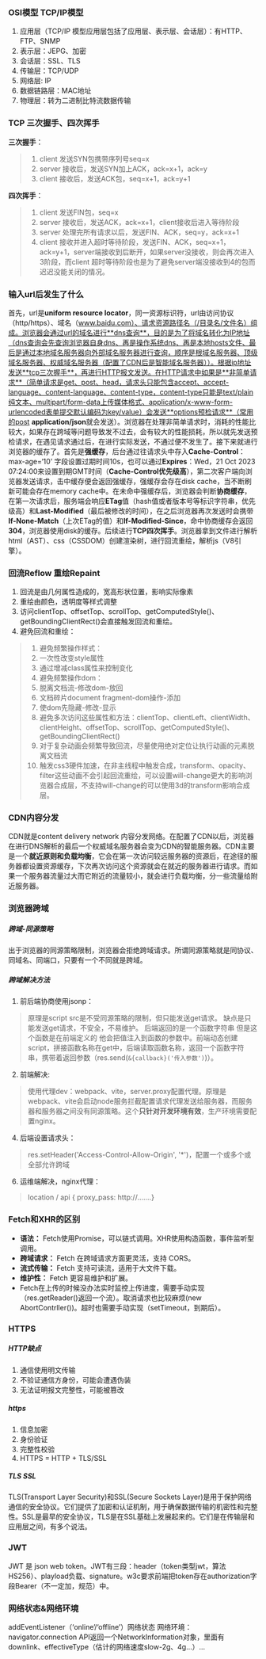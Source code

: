 ### OSI模型 TCP/IP模型
1. 应用层（TCP/IP 模型应用层包括了应用层、表示层、会话层）：有HTTP、FTP、SNMP
2. 表示层：JEPG、加密
3. 会话层：SSL、TLS
4. 传输层：TCP/UDP
5. 网络层: IP
6. 数据链路层：MAC地址
7. 物理层：转为二进制比特流数据传输

### TCP 三次握手、四次挥手
**三次握手**：
> 1. client 发送SYN包携带序列号seq=x
> 2. server 接收后，发送SYN加上ACK，ack=x+1，ack=y
> 3. client 接收后，发送ACK包，seq=x+1，ack=y+1

**四次挥手**：
> 1. client 发送FIN包，seq=x
> 2. server 接收后，发送ACK，ack=x+1，client接收后进入等待阶段
> 3. server 处理完所有请求以后，发送FIN、ACK，seq=y，ack=x+1
> 4. client 接收并进入超时等待阶段，发送FIN、ACK，seq=x+1，ack=y+1，server端接收到后断开，如果server没接收，则会再次进入3阶段，而client 超时等待阶段也是为了避免server端没接收到4的包而迟迟没能关闭的情况。

### 输入url后发生了什么
首先，url是**uniform resource locator**，同一资源标识符，url由访问协议（http/https）、域名（www.baidu.com）、请求资源路径名（/目录名/文件名）组成。浏览器会通过url的域名进行**dns查询**，目的是为了将域名转化为IP地址（dns查询会先查询浏览器自身dns、再是操作系统dns、再是本地hosts文件、最后是通过本地域名服务器向外部域名服务器进行查询，顺序是根域名服务器、顶级域名服务器、权威域名服务器（配置了CDN后是智能域名服务器））。根据ip地址发送**tcp三次握手**，再进行HTTP报文发送。在HTTP请求中如果是**非简单请求**（简单请求是get、post、head，请求头只能包含accept、accept-language、content-language、content-type，content-type只能是text/plain纯文本、multipart/form-data上传媒体格式、application/x-www-form-urlencoded表单提交默认编码为key/value）会发送**options预检请求**（常用的post **application/json**就会发送）。浏览器在处理非简单请求时，消耗的性能比较大，如果存在跨域等问题导致发不过去，会有较大的性能损耗，所以就先发送预检请求，在遇见请求通过后，在进行实际发送，不通过便不发生了。接下来就进行浏览器的缓存了。首先是**强缓存**，后台通过往请求头中存入**Cache-Control**：max-age=‘10’ 字段设置过期时间10s，也可以通过**Expires**：Wed，21 Oct 2023 07:24:00来设置到期GMT时间（**Cache-Control优先级高**），第二次客户端向浏览器发送请求，击中缓存便会返回强缓存，强缓存会存在disk cache，当不断刷新可能会存在memory cache中。在未命中强缓存后，浏览器会判断**协商缓存**，在第一次请求后，服务端会响应**ETag**值（hash值或者版本号等标识字符串，优先级高）和**Last-Modified**（最后被修改的时间），在之后浏览器再次发送时会携带**If-None-Match**（上次ETag的值）和**If-Modified-Since**，命中协商缓存会返回**304**，浏览器使用disk的缓存。后续进行**TCP四次挥手**。浏览器拿到文件进行解析html（AST）、css（CSSDOM）创建渲染树，进行回流重绘，解析js（V8引擎）。

### 回流Reflow  重绘Repaint
1. 回流是由几何属性造成的，宽高形状位置，影响实际像素
2. 重绘由颜色，透明度等样式调整
3. 访问clientTop、offsetTop、scrollTop、getComputedStyle()、getBoundingClientRect()会直接触发回流和重绘。
4. 避免回流和重绘：
> 1. 避免频繁操作样式：
>	1. 一次性改变style属性
>	2. 通过增减class属性来控制变化
> 2. 避免频繁操作dom：
> 	1. 脱离文档流-修改dom-放回
> 	2. 文档碎片document fragment-dom操作-添加
> 	3. 使dom先隐藏-修改-显示
> 3. 避免多次访问这些属性和方法：clientTop、clientLeft、clientWidth、clientHeight、offsetTop、scrollTop、getComputedStyle()、getBoundingClientRect()
> 4. 对于复杂动画会频繁导致回流，尽量使用绝对定位让执行动画的元素脱离文档流
> 5. 触发css3硬件加速，在非主线程中触发合成，transform、opacity、filter这些动画不会引起回流重绘，可以设置will-change更大的影响浏览器合成层，不支持will-change的可以使用3d的transform影响合成层。

### CDN内容分发
CDN就是content delivery network 内容分发网络。在配置了CDN以后，浏览器在进行DNS解析的最后一个权威域名服务器会变为CDN的智能服务器。CDN主要是一个**就近原则和负载均衡**，它会在第一次访问较远服务器的资源后，在途径的服务器都设置资源缓存，下次再次访问这个资源就会在就近的服务器进行请求。而如果一个服务器流量过大而它附近的流量较小，就会进行负载均衡，分一些流量给附近服务器。

### 浏览器跨域
##### 跨域-同源策略
出于浏览器的同源策略限制，浏览器会拒绝跨域请求。所谓同源策略就是同协议、同域名、同端口，只要有一个不同就是跨域。
##### 跨域解决方法
1. 前后端协商使用jsonp：
> 原理是script src是不受同源策略的限制，但只能发送get请求。
> 缺点是只能发送get请求，不安全，不易维护。
> 后端返回的是一个函数字符串 但是这个函数是在前端定义的 他会把值注入到函数的参数中。前端动态创建script，拼接函数名称在get中，后端读取函数名称，返回一个函数字符串，携带着返回参数（res.send(`&{callback}('传入参数')`)）。
2. 前端解决: 
> 使用代理dev：webpack、vite，server.proxy配置代理。原理是webpack、vite会启动node服务拦截配置请求代理发送给服务器，而服务器和服务器之间没有同源策略。这个**只针对开发环境有效**，生产环境需要配置nginx。
4. 后端设置请求头：
> res.setHeader('Access-Control-Allow-Origin', '*')，配置一个或多个或全部允许跨域
6. 运维端解决，nginx代理：
> location / api { proxy_pass: http://.......}

### Fetch和XHR的区别
- **语法：** Fetch使用Promise，可以链式调用。XHR使用构造函数，事件监听型调用。
- **跨域请求：** Fetch 在跨域请求方面更灵活，支持 CORS。
- **流式传输：** Fetch 支持可读流，适用于大文件下载。
- **维护性：** Fetch 更容易维护和扩展。
- Fetch在上传的时候没办法实时监控上传进度，需要手动实现（res.getReader()返回一个流）。取消请求也比较麻烦(new AbortContrller())。超时也需要手动实现（setTimeout，到期后）。

### HTTPS
##### HTTP缺点
1. 通信使用明文传输
2. 不验证通信方身份，可能会遭遇伪装
3. 无法证明报文完整性，可能被篡改

##### https
1. 信息加密
2. 身份验证
3. 完整性校验
4. HTTPS = HTTP + TLS/SSL

##### TLS SSL
TLS(Transport Layer Security)和SSL(Secure Sockets Layer)是用于保护网络通信的安全协议。它们提供了加密和认证机制，用于确保数据传输的机密性和完整性。SSL是最早的安全协议，TLS是在SSL基础上发展起来的。它们是在传输层和应用层之间，有多个说法。

### JWT
JWT 是 json web token。JWT有三段：header（token类型jwt，算法HS256）、playload负载、signature。w3c要求前端把token存在authorization字段Bearer（不一定加，规范）中。

### 网络状态&网络环境
addEventListener（‘online’/‘offline’）网络状态
网络环境：navigator.connection API返回一个NetworkInformation对象，里面有downlink、effectiveType（估计的网络速度slow-2g、4g...）...